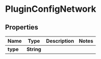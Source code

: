 
# PluginConfigNetwork

## Properties
Name | Type | Description | Notes
------------ | ------------- | ------------- | -------------
**type** | **String** |  | 



